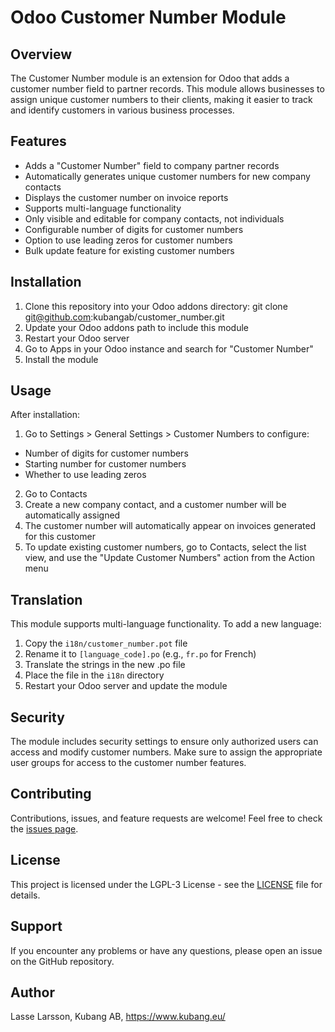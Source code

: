 # Odoo Customer Number Module

## Overview
The Customer Number module is an extension for Odoo that adds a customer number field to partner records. This module allows businesses to assign unique customer numbers to their clients, making it easier to track and identify customers in various business processes.

## Features
- Adds a "Customer Number" field to company partner records
- Automatically generates unique customer numbers for new company contacts
- Displays the customer number on invoice reports
- Supports multi-language functionality
- Only visible and editable for company contacts, not individuals
- Configurable number of digits for customer numbers
- Option to use leading zeros for customer numbers
- Bulk update feature for existing customer numbers

## Installation
1. Clone this repository into your Odoo addons directory:
   git clone git@github.com:kubangab/customer_number.git
2. Update your Odoo addons path to include this module
3. Restart your Odoo server
4. Go to Apps in your Odoo instance and search for "Customer Number"
5. Install the module

## Usage
After installation:
1. Go to Settings > General Settings > Customer Numbers to configure:
- Number of digits for customer numbers
- Starting number for customer numbers
- Whether to use leading zeros
2. Go to Contacts
3. Create a new company contact, and a customer number will be automatically assigned
4. The customer number will automatically appear on invoices generated for this customer
5. To update existing customer numbers, go to Contacts, select the list view, and use the "Update Customer Numbers" action from the Action menu

## Translation
This module supports multi-language functionality. To add a new language:
1. Copy the `i18n/customer_number.pot` file
2. Rename it to `[language_code].po` (e.g., `fr.po` for French)
3. Translate the strings in the new .po file
4. Place the file in the `i18n` directory
5. Restart your Odoo server and update the module

## Security
The module includes security settings to ensure only authorized users can access and modify customer numbers. Make sure to assign the appropriate user groups for access to the customer number features.

## Contributing
Contributions, issues, and feature requests are welcome! Feel free to check the [issues page](https://github.com/kubangab/customer_number/issues).

## License
This project is licensed under the LGPL-3 License - see the [LICENSE](LICENSE) file for details.

## Support
If you encounter any problems or have any questions, please open an issue on the GitHub repository.

## Author
Lasse Larsson, Kubang AB, https://www.kubang.eu/
